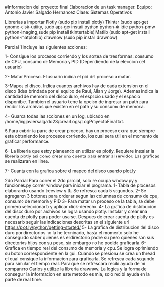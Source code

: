 #Informacion del proyecto final
Elaboracion de un task manager. Equipo: Antonio Javier Salgado Hernandez Clase: Sistemas Operativos

Librerias a importar
Plotly (sudo pip install plotly)
Tkinter (sudo apt-get gnome-disk-utility, sudo apt-get install python python-tk idle python-pmw python-imaging,sudo pip install tkintertable)
Matlib (sudo apt-get install python-matplotlib)
drawnow (sudo pip install drawnow)


Parcial 1 incluye las siguientes acciones:

1- Consigue los procesos corriendo y los sortea de tres formas: consumo de CPU, consumo de Memoria y PID (Dependiendo de la eleccion del usuario)

2- Matar Proceso. El usuario indica el pid del proceso a matar.

3-Mapea el disco. Indica cuantos archivos hay de cada extension en el disco (Idea brindada por el equipo de Raul, Allan y Jorge). Ademas indica la cantidad de memoria del disco duro, el espacio usado y el espacio disponible. Tambien el usuario tiene la opcion de ingresar un path para  recibir los archivos que existen en el path y su consumo de memoria. 

4- Guarda todas las acciones en un log, ubicado en /home/ingjaviersalgado23/crearLogs/LogProyectoFinal.txt.

5.Para cubrir la parte de crear proceso, hay un proceso extra que siempre esta obteniendo los procesos corriendo, los cual sera util en el momento de graficar performance.

6- La libreria que estoy planeando en utilizar es plotly. Requiere instalar la libreria plotly asi como crear una cuenta para entrar al servidor. Las graficas se realizaran en linea.

7- Cuanta con la grafica sobre el mapeo del disco usando plot.ly

2do Parcial Para correr el 2do parcial, solo se ocupa window.py y funciones.py correr window para iniciar el programa.
1- Tabla de procesos elaborando usando treeview y tk. Se refresca cada 5 segundos.
2- Se agregaron 3 botones para ordenar segun las columnas de consumo de cpu, consumo de memoria y PID
3- Para matar un proceso de la tabla, se debe primero seleccionarlo y aplicar click-derecho.
4- La grafica de distribucion del disco duro por archivos se logra usando plotly. Instalar y crear una cuenta de plotly para poder usarse. Despues de crear cuenta de plotly es necesario seguir las indicaciones descritas en el siguiente url https://plot.ly/python/getting-started/
5- La grafica de distribucion del disco duro por directorios no la he terminado, hasta el momento solo he conseguido saber quienes es el directorio padre su peso quienes son sus directorios hijos con su peso, sin embargo no he podido graficarla.
6- Grafica en tiempo real del consumo de memoria y cpu. Se logra oprimiendo su boton correspondiente en la gui. Cuando se presiona se crea un thread el cual consigue la informacion para graficarla. Se refresca cada segundo para simular el tiempo real. Para que se refrescara recibi ayuda de mi companero Carlos y utilize la libreria drawnow. La logica y la forma de conseguir la informacion en este metodo es mia, solo recibi ayuda en la parte de real time.
